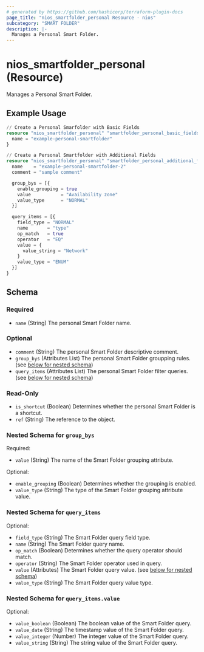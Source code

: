 ```yaml
---
# generated by https://github.com/hashicorp/terraform-plugin-docs
page_title: "nios_smartfolder_personal Resource - nios"
subcategory: "SMART FOLDER"
description: |-
  Manages a Personal Smart Folder.
---
```


# nios_smartfolder_personal (Resource)

Manages a Personal Smart Folder.

## Example Usage

```terraform
// Create a Personal Smarfolder with Basic Fields
resource "nios_smartfolder_personal" "smartfolder_personal_basic_fields" {
  name = "example-personal-smartfolder"
}

// Create a Personal Smartfolder with Additional Fields
resource "nios_smartfolder_personal" "smartfolder_personal_additional_fields" {
  name    = "example-personal-smartfolder-2"
  comment = "sample comment"

  group_bys = [{
    enable_grouping = true
    value           = "Availability zone"
    value_type      = "NORMAL"
  }]

  query_items = [{
    field_type = "NORMAL"
    name       = "type"
    op_match   = true
    operator   = "EQ"
    value = {
      value_string = "Network"
    }
    value_type = "ENUM"
  }]
}
```

<!-- schema generated by tfplugindocs -->
## Schema

### Required

- `name` (String) The personal Smart Folder name.

### Optional

- `comment` (String) The personal Smart Folder descriptive comment.
- `group_bys` (Attributes List) The personal Smart Folder groupping rules. (see [below for nested schema](#nestedatt--group_bys))
- `query_items` (Attributes List) The personal Smart Folder filter queries. (see [below for nested schema](#nestedatt--query_items))

### Read-Only

- `is_shortcut` (Boolean) Determines whether the personal Smart Folder is a shortcut.
- `ref` (String) The reference to the object.

<a id="nestedatt--group_bys"></a>
### Nested Schema for `group_bys`

Required:

- `value` (String) The name of the Smart Folder grouping attribute.

Optional:

- `enable_grouping` (Boolean) Determines whether the grouping is enabled.
- `value_type` (String) The type of the Smart Folder grouping attribute value.


<a id="nestedatt--query_items"></a>
### Nested Schema for `query_items`

Optional:

- `field_type` (String) The Smart Folder query field type.
- `name` (String) The Smart Folder query name.
- `op_match` (Boolean) Determines whether the query operator should match.
- `operator` (String) The Smart Folder operator used in query.
- `value` (Attributes) The Smart Folder query value. (see [below for nested schema](#nestedatt--query_items--value))
- `value_type` (String) The Smart Folder query value type.

<a id="nestedatt--query_items--value"></a>
### Nested Schema for `query_items.value`

Optional:

- `value_boolean` (Boolean) The boolean value of the Smart Folder query.
- `value_date` (String) The timestamp value of the Smart Folder query.
- `value_integer` (Number) The integer value of the Smart Folder query.
- `value_string` (String) The string value of the Smart Folder query.
